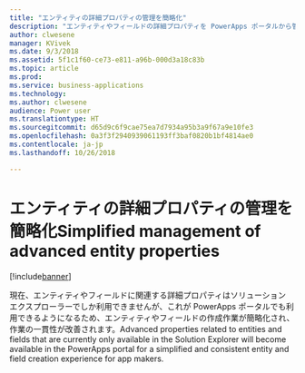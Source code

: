 ```yaml
---
title: "エンティティの詳細プロパティの管理を簡略化"
description: "エンティティやフィールドの詳細プロパティを PowerApps ポータルから管理できるようになり、ソリューション エクスプローラーを使用する必要がなりくなります"
author: clwesene
manager: KVivek
ms.date: 9/3/2018
ms.assetid: 5f1c1f60-ce73-e811-a96b-000d3a18c83b
ms.topic: article
ms.prod: 
ms.service: business-applications
ms.technology: 
ms.author: clwesene
audience: Power user
ms.translationtype: HT
ms.sourcegitcommit: d65d9c6f9cae75ea7d7934a95b3a9f67a9e10fe3
ms.openlocfilehash: 0a3f3f2940939061193ff3baf0820b1bf4814ae0
ms.contentlocale: ja-jp
ms.lasthandoff: 10/26/2018

---
```

# <a name="simplified-management-of-advanced-entity-properties"></a><span data-ttu-id="c9ab8-103">エンティティの詳細プロパティの管理を簡略化</span><span class="sxs-lookup"><span data-stu-id="c9ab8-103">Simplified management of advanced entity properties</span></span>


[!include[banner](../../includes/banner.md)]

<span data-ttu-id="c9ab8-104">現在、エンティティやフィールドに関連する詳細プロパティはソリューション エクスプローラーでしか利用できませんが、これが PowerApps ポータルでも利用できるようになるため、エンティティやフィールドの作成作業が簡略化され、作業の一貫性が改善されます。</span><span class="sxs-lookup"><span data-stu-id="c9ab8-104">Advanced properties related to entities and fields that are currently only available in the Solution Explorer will become available in the PowerApps portal for a simplified and consistent entity and field creation experience for app makers.</span></span>

